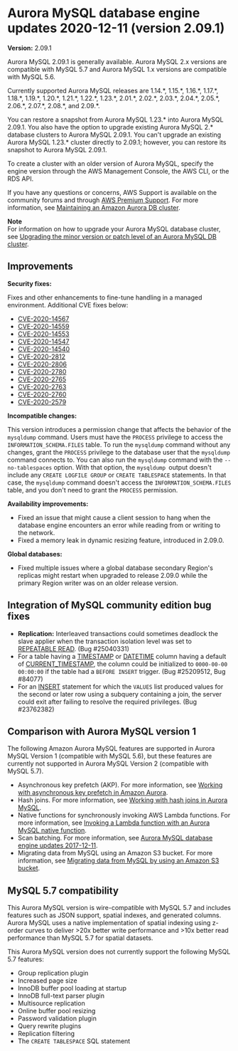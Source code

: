# Aurora MySQL database engine updates 2020\-12\-11 \(version 2\.09\.1\)<a name="AuroraMySQL.Updates.2091"></a>

 **Version:** 2\.09\.1 

 Aurora MySQL 2\.09\.1 is generally available\. Aurora MySQL 2\.x versions are compatible with MySQL 5\.7 and Aurora MySQL 1\.x versions are compatible with MySQL 5\.6\. 

 Currently supported Aurora MySQL releases are 1\.14\.\*, 1\.15\.\*, 1\.16\.\*, 1\.17\.\*, 1\.18\.\*, 1\.19\.\*, 1\.20\.\*, 1\.21\.\*, 1\.22\.\*, 1\.23\.\*, 2\.01\.\*, 2\.02\.\*, 2\.03\.\*, 2\.04\.\*, 2\.05\.\*, 2\.06\.\*, 2\.07\.\*, 2\.08\.\*, and 2\.09\.\*\. 

 You can restore a snapshot from Aurora MySQL 1\.23\.\* into Aurora MySQL 2\.09\.1\. You also have the option to upgrade existing Aurora MySQL 2\.\* database clusters to Aurora MySQL 2\.09\.1\. You can't upgrade an existing Aurora MySQL 1\.23\.\* cluster directly to 2\.09\.1; however, you can restore its snapshot to Aurora MySQL 2\.09\.1\. 

 To create a cluster with an older version of Aurora MySQL, specify the engine version through the AWS Management Console, the AWS CLI, or the RDS API\. 

 If you have any questions or concerns, AWS Support is available on the community forums and through [AWS Premium Support](http://aws.amazon.com/support)\. For more information, see [Maintaining an Amazon Aurora DB cluster](USER_UpgradeDBInstance.Maintenance.md)\. 

**Note**  
 For information on how to upgrade your Aurora MySQL database cluster, see [Upgrading the minor version or patch level of an Aurora MySQL DB cluster](AuroraMySQL.Updates.Patching.md)\. 

## Improvements<a name="AuroraMySQL.Updates.2091.Improvements"></a>

 **Security fixes:** 

 Fixes and other enhancements to fine\-tune handling in a managed environment\. Additional CVE fixes below: 
+  [CVE\-2020\-14567](https://cve.mitre.org/cgi-bin/cvename.cgi?name=CVE-2020-14567) 
+  [CVE\-2020\-14559](https://cve.mitre.org/cgi-bin/cvename.cgi?name=CVE-2020-14559) 
+  [CVE\-2020\-14553](https://cve.mitre.org/cgi-bin/cvename.cgi?name=CVE-2020-14553) 
+  [CVE\-2020\-14547](https://cve.mitre.org/cgi-bin/cvename.cgi?name=CVE-2020-14547) 
+  [CVE\-2020\-14540](https://cve.mitre.org/cgi-bin/cvename.cgi?name=CVE-2020-14540) 
+  [CVE\-2020\-2812](https://cve.mitre.org/cgi-bin/cvename.cgi?name=CVE-2020-2812) 
+  [CVE\-2020\-2806](https://cve.mitre.org/cgi-bin/cvename.cgi?name=CVE-2020-2806) 
+  [CVE\-2020\-2780](https://cve.mitre.org/cgi-bin/cvename.cgi?name=CVE-2020-2780) 
+  [CVE\-2020\-2765](https://cve.mitre.org/cgi-bin/cvename.cgi?name=CVE-2020-2765) 
+  [CVE\-2020\-2763](https://cve.mitre.org/cgi-bin/cvename.cgi?name=CVE-2020-2763) 
+  [CVE\-2020\-2760](https://cve.mitre.org/cgi-bin/cvename.cgi?name=CVE-2020-2760) 
+  [CVE\-2020\-2579](https://cve.mitre.org/cgi-bin/cvename.cgi?name=CVE-2020-2579) 

 **Incompatible changes:** 

 This version introduces a permission change that affects the behavior of the `mysqldump` command\. Users must have the `PROCESS` privilege to access the `INFORMATION_SCHEMA.FILES` table\. To run the `mysqldump` command without any changes, grant the `PROCESS` privilege to the database user that the `mysqldump` command connects to\. You can also run the `mysqldump` command with the `--no-tablespaces` option\. With that option, the `mysqldump `output doesn't include any `CREATE LOGFILE GROUP` or `CREATE TABLESPACE` statements\. In that case, the `mysqldump` command doesn't access the `INFORMATION_SCHEMA.FILES` table, and you don't need to grant the `PROCESS` permission\. 

 **Availability improvements:** 
+  Fixed an issue that might cause a client session to hang when the database engine encounters an error while reading from or writing to the network\. 
+  Fixed a memory leak in dynamic resizing feature, introduced in 2\.09\.0\. 

 **Global databases:** 
+  Fixed multiple issues where a global database secondary Region's replicas might restart when upgraded to release 2\.09\.0 while the primary Region writer was on an older release version\. 

## Integration of MySQL community edition bug fixes<a name="AuroraMySQL.Updates.2091.Patches"></a>
+  **Replication:** Interleaved transactions could sometimes deadlock the slave applier when the transaction isolation level was set to [REPEATABLE READ](https://dev.mysql.com/doc/refman/5.7/en/innodb-transaction-isolation-levels.html#isolevel_repeatable-read)\. \(Bug \#25040331\) 
+  For a table having a [TIMESTAMP](https://dev.mysql.com/doc/refman/5.7/en/datetime.html) or [DATETIME](https://dev.mysql.com/doc/refman/5.7/en/datetime.html) column having a default of [CURRENT\_TIMESTAMP](https://dev.mysql.com/doc/refman/5.7/en/date-and-time-functions.html#function_current-timestamp), the column could be initialized to `0000-00-00 00:00:00` if the table had a `BEFORE INSERT` trigger\. \(Bug \#25209512, Bug \#84077\) 
+  For an [INSERT](https://dev.mysql.com/doc/refman/5.7/en/insert.html) statement for which the `VALUES` list produced values for the second or later row using a subquery containing a join, the server could exit after failing to resolve the required privileges\. \(Bug \#23762382\) 

## Comparison with Aurora MySQL version 1<a name="AuroraMySQL.Updates.2091.Compare56"></a>

The following Amazon Aurora MySQL features are supported in Aurora MySQL Version 1 \(compatible with MySQL 5\.6\), but these features are currently not supported in Aurora MySQL Version 2 \(compatible with MySQL 5\.7\)\.
+ Asynchronous key prefetch \(AKP\)\. For more information, see [Working with asynchronous key prefetch in Amazon Aurora](AuroraMySQL.BestPractices.md#Aurora.BestPractices.AKP)\.
+ Hash joins\. For more information, see [Working with hash joins in Aurora MySQL](AuroraMySQL.BestPractices.md#Aurora.BestPractices.HashJoin)\.
+ Native functions for synchronously invoking AWS Lambda functions\. For more information, see [Invoking a Lambda function with an Aurora MySQL native function](AuroraMySQL.Integrating.Lambda.md#AuroraMySQL.Integrating.NativeLambda)\.
+ Scan batching\. For more information, see [Aurora MySQL database engine updates 2017\-12\-11](AuroraMySQL.Updates.20171211.md)\.
+ Migrating data from MySQL using an Amazon S3 bucket\. For more information, see [Migrating data from MySQL by using an Amazon S3 bucket](AuroraMySQL.Migrating.ExtMySQL.md#AuroraMySQL.Migrating.ExtMySQL.S3)\.

## MySQL 5\.7 compatibility<a name="AuroraMySQL.Updates.2091.Compatibility"></a>

This Aurora MySQL version is wire\-compatible with MySQL 5\.7 and includes features such as JSON support, spatial indexes, and generated columns\. Aurora MySQL uses a native implementation of spatial indexing using z\-order curves to deliver >20x better write performance and >10x better read performance than MySQL 5\.7 for spatial datasets\.

This Aurora MySQL version does not currently support the following MySQL 5\.7 features:
+ Group replication plugin
+ Increased page size
+ InnoDB buffer pool loading at startup
+ InnoDB full\-text parser plugin
+ Multisource replication
+ Online buffer pool resizing
+ Password validation plugin
+ Query rewrite plugins
+ Replication filtering
+ The `CREATE TABLESPACE` SQL statement
